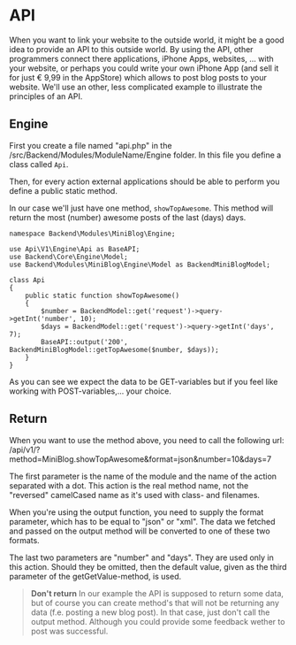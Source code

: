 # API

When you want to link your website to the outside world, it might be a good idea to provide an API to this outside world. By using the API, other programmers connect there applications, iPhone Apps, websites, ... with your website, or perhaps you could write your own iPhone App (and sell it for just € 9,99 in the AppStore) which allows to post blog posts to your website.
We'll use an other, less complicated example to illustrate the principles of an API.

## Engine

First you create a file named "api.php" in the /src/Backend/Modules/ModuleName/Engine folder. In this file you define a class called `Api`.

Then, for every action external applications should be able to perform you define a public static method.

In our case we'll just have one method, `showTopAwesome`. This method will return the most (number) awesome posts of the last (days) days.

```
namespace Backend\Modules\MiniBlog\Engine;

use Api\V1\Engine\Api as BaseAPI;
use Backend\Core\Engine\Model;
use Backend\Modules\MiniBlog\Engine\Model as BackendMiniBlogModel;

class Api
{
    public static function showTopAwesome()
    {
        $number = BackendModel::get('request')->query->getInt('number', 10);
        $days = BackendModel::get('request')->query->getInt('days', 7);
        BaseAPI::output('200', BackendMiniBlogModel::getTopAwesome($number, $days));
    }
}
```

As you can see we expect the data to be GET-variables but if you feel like working with POST-variables,... your choice.

## Return

When you want to use the method above, you need to call the following url:
  /api/v1/?method=MiniBlog.showTopAwesome&format=json&number=10&days=7

The first parameter is the name of the module and the name of the action separated with a dot. This action is the real method name, not the "reversed" camelCased name as it's used with class- and filenames.

When you're using the output function, you need to supply the format parameter, which has to be equal to "json" or "xml". The data we fetched and passed on the output method will be converted to one of these two formats.

The last two parameters are "number" and "days". They are used only in this action. Should they be omitted, then the default value, given as the third parameter of the getGetValue-method, is used.

> **Don't return**
> In our example the API is supposed to return some data, but of course you can create method's that will not be returning any data (f.e. posting a new blog post). In that case, just don't call the output method.
> Although you could provide some feedback wether to post was successful.
